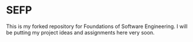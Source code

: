 # SEFP
This is my forked repository for Foundations of Software Engineering. I will be putting my project ideas and assignments here very soon.
